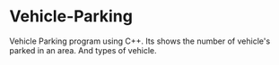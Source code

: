 # Vehicle-Parking
Vehicle Parking program using C++. Its shows the number of vehicle's parked in an area. And types of vehicle.
